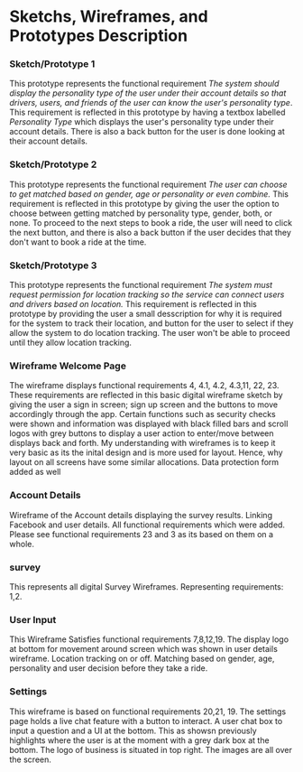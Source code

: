 # Sketchs, Wireframes, and Prototypes Description
### Sketch/Prototype 1
This prototype represents the functional requirement *The system should display the personality type of the user under their account details so that drivers, users, and friends of the user can know the user's personality type*. This requirement is reflected in this prototype by having a textbox labelled *Personality Type* which displays the user's personality type under their account details. There is also a back button for the user is done looking at their account details.

### Sketch/Prototype 2
This prototype represents the functional requirement *The user can choose to get matched based on gender, age or personality or even combine.* This requirement is reflected in this prototype by giving the user the option to choose between getting matched by personality type, gender, both, or none. To proceed to the next steps to book a ride, the user will need to click the next button, and there is also a back button if the user decides that they don't want to book a ride at the time.

### Sketch/Prototype 3
This prototype represents the functional requirement *The system must request permission for location tracking so the service can connect users and drivers based on location.* This requirement is reflected in this prototype by providing the user a small desscription for why it is required for the system to track their location, and button for the user to select if they allow the system to do location tracking. The user won't be able to proceed until they allow location tracking.

### Wireframe Welcome Page
The wireframe displays functional requirements 4, 4.1, 4.2, 4.3,11, 22, 23. These requirements are reflected in this basic digital wireframe sketch by giving the user a sign in screen; sign up screen and the buttons to move accordingly through the app. Certain functions such as security checks were shown and information was displayed with black filled bars and scroll logos with grey buttons to display a user action to enter/move between displays back and forth. My understanding with wireframes is to keep it very basic as its the inital design and is more used for layout. Hence, why layout on all screens have some similar allocations. Data protection form added as well 

### Account  Details
Wireframe of the Account details displaying the survey results. Linking Facebook and user details. All functional requirements which were added. Please see functional requirements 23 and 3 as its based on them on a whole. 

### survey
This represents all digital Survey Wireframes. Representing requirements: 1,2. 

### User Input
This Wireframe Satisfies functional requirements 7,8,12,19. The display logo at bottom for movement around screen which was shown in user details wireframe.  Location tracking on or off. Matching based on gender, age, personality and user decision before they take a ride. 

### Settings
This wireframe is based on functional requirements 20,21, 19. The settings page holds a live chat feature with a button to interact. A user chat box to input a question and a UI at the bottom. This as showsn previously highlights where the user is at the moment with a grey dark box at the bottom. The logo of business is situated in top right. The images are all over the screen. 

